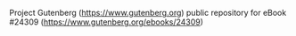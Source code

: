 Project Gutenberg (https://www.gutenberg.org) public repository for eBook #24309 (https://www.gutenberg.org/ebooks/24309)
